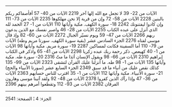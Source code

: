 ------------------------------------------------------------------------

الآيات من 22- 39 لا تجعل مع الله إلها آخر 2219 الآيات من 40- 57 أفأصفاكم
ربكم بالبنين 2228 الآيات من 58- 72 وإن من قرية إلا نحن مهلكوها 2235
الآيات من 73- 111 وإن كادوا ليفتنونك 2242 18- سورة الكهف. مكية وآياتها
110 الآيات من 1- 27 الحمد لله الذي أنزل على عبده الكتاب 2255 الآيات من
28- 46 واصبر نفسك مع الذين يدعون ربهم 2266 الآيات من 47- 59 ويوم نسيّر
الجبال 2272 الآيات من 60- 82 وإذ قال موسى لفتاه 2276 الجزء السادس عشر
(بقية سورة الكهف. سورتا مريم وطه) الآيات من 79- 110 أما السفينة فكانت
لمساكين 2287 19- سورة مريم. مكية وآياتها 98 الآيات من 1- 40 كهيعص. ذكر
رحمة ربك عبده زكريا 2298 الآيات من 41- 65 واذكر في الكتاب إبراهيم 2310
الآيات من 66- 98 ويقول الإنسان أئذا ما متّ 2316 20- سورة طه. مكية وآياتها
135 الآيات من 1- 98 طه. ما أنزلنا عليك القرآن لتشقى 2323 الآيات من 99-
135 كذلك نقص عليك من أنباء ما قد سبق 2349 الجزء السابع عشر (سورتا
الأنبياء والحج) 21- سورة الأنبياء. مكية وآياتها 112 الآيات من 1- 35
اقترب للناس حسابهم 2363 الآيات من 36- 47 وإذا رآك الذين كفروا 2378
الآيات من 48- 92 ولقد آتينا موسى وهارون الفرقان 2382 الآيات من 93- 112
وتقطعوا أمرهم بينهم 2396

------------------------------------------------------------------------

الجزء: 4 ¦ الصفحة: 2541
